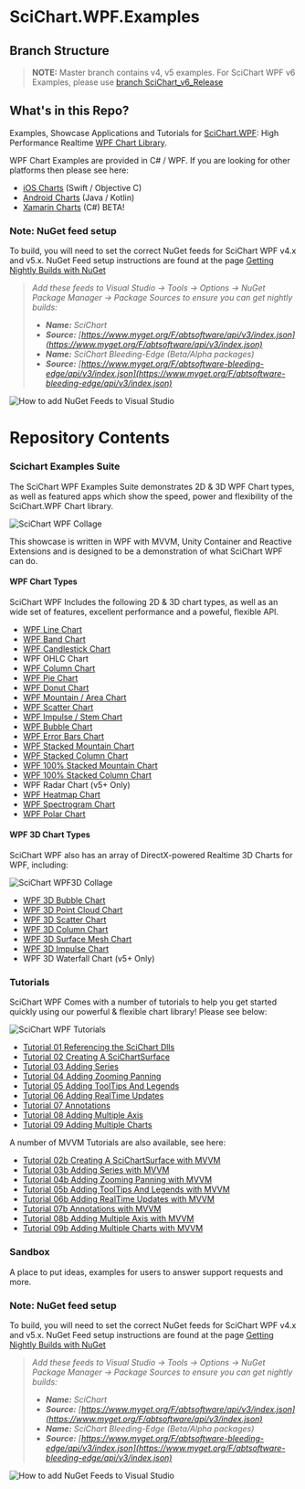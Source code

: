 
# SciChart.WPF.Examples
## Branch Structure

> **NOTE:** Master branch contains v4, v5 examples. For SciChart WPF v6 Examples, please use [branch SciChart_v6_Release](https://github.com/ABTSoftware/SciChart.Wpf.Examples/tree/SciChart_v6_Release)

## What's in this Repo? 

Examples, Showcase Applications and Tutorials for [SciChart.WPF](https://www.scichart.com): High Performance Realtime [WPF Chart Library](https://www.scichart.com/wpf-chart-features). 

WPF Chart Examples are provided in C# / WPF. If you are looking for other platforms then please see here:

* [iOS Charts](https://github.com/ABTSoftware/SciChart.iOS.Examples) (Swift / Objective C)
* [Android Charts](https://github.com/ABTSoftware/SciChart.Android.Examples) (Java / Kotlin)
* [Xamarin Charts](https://github.com/ABTSoftware/SciChart.Xamarin.Examples) (C#) BETA!

### Note: NuGet feed setup

To build, you will need to set the correct NuGet feeds for SciChart WPF v4.x and v5.x. 
NuGet Feed setup instructions are found at the page [Getting Nightly Builds with NuGet](http://support.scichart.com/index.php?/Knowledgebase/Article/View/17232/37/getting-nightly-builds-with-nuget)

> *Add these feeds to Visual Studio -> Tools -> Options -> NuGet Package*
> *Manager -> Package Sources to ensure you can get nightly builds:*
> 
> -   ***Name:** SciChart* 
> -   ***Source:**  [https://www.myget.org/F/abtsoftware/api/v3/index.json](https://www.myget.org/F/abtsoftware/api/v3/index.json)*
> -   ***Name:** SciChart Bleeding-Edge (Beta/Alpha packages)*
> -   ***Source:**  [https://www.myget.org/F/abtsoftware-bleeding-edge/api/v3/index.json](https://www.myget.org/F/abtsoftware-bleeding-edge/api/v3/index.json)*

![How to add NuGet Feeds to Visual Studio](http://www.scichart.com/wp-content/uploads/2015/05/ToolsOptionsNuget.png)

# Repository Contents

### Scichart Examples Suite

The SciChart WPF Examples Suite demonstrates 2D & 3D WPF Chart types, as well as featured apps which show the speed, power and flexibility of the SciChart.WPF Chart library. 

![SciChart WPF Collage](https://www.scichart.com/wp-content/uploads/2016/01/SciChart-WPF-Chart-Features-Collage-sml.png)

This showcase is written in WPF with MVVM, Unity Container and Reactive Extensions and is designed to be a demonstration of what SciChart WPF can do. 

#### WPF Chart Types 

SciChart WPF Includes the following 2D & 3D chart types, as well as an wide set of features, excellent performance and a poweful, flexible API.

* [WPF Line Chart](https://www.scichart.com/wpf-chart-example-line-chart)
* [WPF Band Chart](https://www.scichart.com/wpf-chart-example-band-series-chart)
* [WPF Candlestick Chart](https://www.scichart.com/wpf-chart-example-candlestick-chart)
* WPF OHLC Chart 
* [WPF Column Chart](https://www.scichart.com/wpf-chart-example-column-chart)
* [WPF Pie Chart](https://www.scichart.com/wpf-pie-chart-example/)
* [WPF Donut Chart](https://www.scichart.com/wpf-donut-chart-example/)
* [WPF Mountain / Area Chart](https://www.scichart.com/wpf-chart-example-mountain-chart)
* [WPF Scatter Chart](https://www.scichart.com/wpf-chart-example-scatter-chart)
* [WPF Impulse / Stem Chart](https://www.scichart.com/wpf-chart-example-impulse-(stem)-chart)
* [WPF Bubble Chart](https://www.scichart.com/wpf-chart-example-bubble-chart)
* [WPF Error Bars Chart](https://www.scichart.com/wpf-chart-example-error-bars)
* [WPF Stacked Mountain Chart](https://www.scichart.com/wpf-chart-example-stacked-mountain-chart)
* [WPF Stacked Column Chart](https://www.scichart.com/wpf-chart-example-stacked-column-chart)
* [WPF 100% Stacked Mountain Chart](https://www.scichart.com/wpf-chart-example-dashboard-style-charts)
* [WPF 100% Stacked Column Chart](https://www.scichart.com/wpf-chart-example-dashboard-style-charts)
* WPF Radar Chart (v5+ Only)
* [WPF Heatmap Chart](https://www.scichart.com/wpf-chart-example-heatmap-chart)
* [WPF Spectrogram Chart](https://www.scichart.com/wpf-chart-example-spectrogram-demo-chart)
* [WPF Polar Chart](https://www.scichart.com/wpf-chart-example-polar-chart)

#### WPF 3D Chart Types

SciChart WPF also has an array of DirectX-powered Realtime 3D Charts for WPF, including:

![SciChart WPF3D Collage](https://www.scichart.com/wp-content/uploads/2017/03/3d-charts-dash.jpg)

* [WPF 3D Bubble Chart](https://www.scichart.com/wpf-3d-chart-example-simple-bubble-3d-chart)
* [WPF 3D Point Cloud Chart](https://www.scichart.com/wpf-3d-chart-example-simple-point-cloud-3d-chart)
* [WPF 3D Scatter Chart](https://www.scichart.com/wpf-3d-chart-example-simple-scatter-chart-3d)
* [WPF 3D Column Chart](https://www.scichart.com/wpf-3d-chart-example-uniform-column-3d)
* [WPF 3D Surface Mesh Chart](https://www.scichart.com/wpf-3d-chart-example-simple-uniform-mesh-3d-chart)
* [WPF 3D Impulse Chart](https://www.scichart.com/wpf-3d-chart-example-uniform-impulse-series-3d)
* WPF 3D Waterfall Chart (v5+ Only)

### Tutorials 

SciChart WPF Comes with a number of tutorials to help you get started quickly using our powerful & flexible chart library! Please see below:

![SciChart WPF Tutorials](https://www.scichart.com/wp-content/uploads/2012/06/scichart-tutorials-thumb.png)

* [Tutorial 01 Referencing the SciChart Dlls](https://www.scichart.com/documentation/v5.x/webframe.html#Tutorial%2001%20-%20Referencing%20SciChart%20DLLs.html)
* [Tutorial 02 Creating A SciChartSurface](https://www.scichart.com/documentation/v5.x/webframe.html#Tutorial%2002%20-%20Creating%20a%20SciChartSurface.html)
* [Tutorial 03 Adding Series](https://www.scichart.com/documentation/v5.x/webframe.html#Tutorial%2003%20-%20Adding%20Series%20to%20a%20Chart.html)
* [Tutorial 04 Adding Zooming Panning](https://www.scichart.com/documentation/v5.x/webframe.html#Tutorial%2004%20-%20Adding%20Zooming,%20Panning%20Behavior.html)
* [Tutorial 05 Adding ToolTips And Legends](https://www.scichart.com/documentation/v5.x/webframe.html#Tutorial%2004%20-%20Adding%20Zooming,%20Panning%20Behavior.html)
* [Tutorial 06 Adding RealTime Updates](https://www.scichart.com/documentation/v5.x/webframe.html#Tutorial%2006%20-%20Adding%20Realtime%20Updates.html)
* [Tutorial 07 Annotations](https://www.scichart.com/documentation/v5.x/webframe.html#Tutorial%2007%20-%20Adding%20Annotations.html)
* [Tutorial 08 Adding Multiple Axis](https://www.scichart.com/documentation/v5.x/webframe.html#Tutorial%2008%20-%20Adding%20Multiple%20Axis.html)
* [Tutorial 09 Adding Multiple Charts](https://www.scichart.com/documentation/v5.x/webframe.html#Tutorial%2009%20-%20Linking%20Multiple%20Charts.html)

A number of MVVM Tutorials are also available, see here:

* [Tutorial 02b Creating A SciChartSurface with MVVM](https://www.scichart.com/documentation/v5.x/webframe.html#Tutorial%2002b%20-%20Creating%20a%20SciChartSurface%20with%20MVVM.html)
* [Tutorial 03b Adding Series with MVVM](https://www.scichart.com/documentation/v5.x/webframe.html#Tutorial%2003b%20-%20Adding%20Series%20to%20a%20Chart%20with%20MVVM.html)
* [Tutorial 04b Adding Zooming Panning with MVVM](https://www.scichart.com/documentation/v5.x/webframe.html#Tutorial%2004b%20-%20Adding%20Zooming,%20Panning%20to%20a%20Chart%20with%20MVVM.html)
* [Tutorial 05b Adding ToolTips And Legends with MVVM](https://www.scichart.com/documentation/v5.x/webframe.html#Tutorial%2005b%20-%20Adding%20Tooltips,%20Legends%20with%20MVVM.html)
* [Tutorial 06b Adding RealTime Updates with MVVM](https://www.scichart.com/documentation/v5.x/webframe.html#Tutorial%2006b%20-%20Adding%20Realtime%20Updates%20with%20MVVM.html)
* [Tutorial 07b Annotations with MVVM](https://www.scichart.com/documentation/v5.x/webframe.html#Tutorial%2007b%20-%20Adding%20Annotations%20with%20MVVM.html)
* [Tutorial 08b Adding Multiple Axis with MVVM](https://www.scichart.com/documentation/v5.x/webframe.html#Tutorial%2008b%20-%20Adding%20Multiple%20Axis%20with%20MVVM.html)
* [Tutorial 09b Adding Multiple Charts with MVVM](https://www.scichart.com/documentation/v5.x/webframe.html#Tutorial%2009b%20-%20Linking%20Multiple%20Charts%20with%20MVVM.html)

### Sandbox 

A place to put ideas, examples for users to answer support requests and more. 

### Note: NuGet feed setup

To build, you will need to set the correct NuGet feeds for SciChart WPF v4.x and v5.x. 
NuGet Feed setup instructions are found at the page [Getting Nightly Builds with NuGet](http://support.scichart.com/index.php?/Knowledgebase/Article/View/17232/37/getting-nightly-builds-with-nuget)


> *Add these feeds to Visual Studio -> Tools -> Options -> NuGet Package*
> *Manager -> Package Sources to ensure you can get nightly builds:*
> 
> -   ***Name:** SciChart* 
> -   ***Source:**  [https://www.myget.org/F/abtsoftware/api/v3/index.json](https://www.myget.org/F/abtsoftware/api/v3/index.json)*
> -   ***Name:** SciChart Bleeding-Edge (Beta/Alpha packages)*
> -   ***Source:**  [https://www.myget.org/F/abtsoftware-bleeding-edge/api/v3/index.json](https://www.myget.org/F/abtsoftware-bleeding-edge/api/v3/index.json)*

![How to add NuGet Feeds to Visual Studio](http://www.scichart.com/wp-content/uploads/2015/05/ToolsOptionsNuget.png)